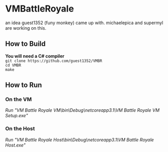 # VMBattleRoyale

an idea guest1352 (funy monkey) came up with. michaelepica and supermyl are working on this.

## How to Build
**You will need a C# compiler**  
``git clone https://github.com/guest1352/VMBR``  
``cd VMBR``  
``make``  
## How to Run
### On the VM
*Run "VM Battle Royale VM\bin\Debug\netcoreapp3.1\VM Battle Royale VM Setup.exe"*
### On the Host
*Run "VM Battle Royale Host\bin\Debug\netcoreapp3.1\VM Battle Royale Host.exe"*
